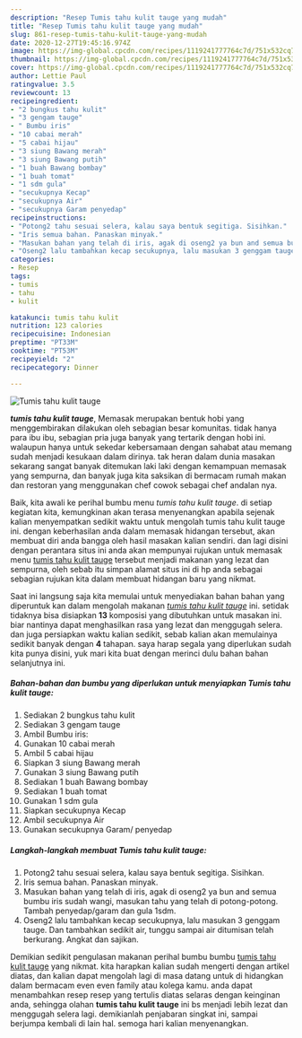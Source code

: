 ```yaml
---
description: "Resep Tumis tahu kulit tauge yang mudah"
title: "Resep Tumis tahu kulit tauge yang mudah"
slug: 861-resep-tumis-tahu-kulit-tauge-yang-mudah
date: 2020-12-27T19:45:16.974Z
image: https://img-global.cpcdn.com/recipes/1119241777764c7d/751x532cq70/tumis-tahu-kulit-tauge-foto-resep-utama.jpg
thumbnail: https://img-global.cpcdn.com/recipes/1119241777764c7d/751x532cq70/tumis-tahu-kulit-tauge-foto-resep-utama.jpg
cover: https://img-global.cpcdn.com/recipes/1119241777764c7d/751x532cq70/tumis-tahu-kulit-tauge-foto-resep-utama.jpg
author: Lettie Paul
ratingvalue: 3.5
reviewcount: 13
recipeingredient:
- "2 bungkus tahu kulit"
- "3 gengam tauge"
- " Bumbu iris"
- "10 cabai merah"
- "5 cabai hijau"
- "3 siung Bawang merah"
- "3 siung Bawang putih"
- "1 buah Bawang bombay"
- "1 buah tomat"
- "1 sdm gula"
- "secukupnya Kecap"
- "secukupnya Air"
- "secukupnya Garam penyedap"
recipeinstructions:
- "Potong2 tahu sesuai selera, kalau saya bentuk segitiga. Sisihkan."
- "Iris semua bahan. Panaskan minyak."
- "Masukan bahan yang telah di iris, agak di oseng2 ya bun and semua bumbu iris sudah wangi, masukan tahu yang telah di potong-potong. Tambah penyedap/garam dan gula 1sdm."
- "Oseng2 lalu tambahkan kecap secukupnya, lalu masukan 3 genggam tauge. Dan tambahkan sedikit air, tunggu sampai air ditumisan telah berkurang. Angkat dan sajikan."
categories:
- Resep
tags:
- tumis
- tahu
- kulit

katakunci: tumis tahu kulit 
nutrition: 123 calories
recipecuisine: Indonesian
preptime: "PT33M"
cooktime: "PT53M"
recipeyield: "2"
recipecategory: Dinner

---
```



![Tumis tahu kulit tauge](https://img-global.cpcdn.com/recipes/1119241777764c7d/751x532cq70/tumis-tahu-kulit-tauge-foto-resep-utama.jpg)

<b><i>tumis tahu kulit tauge</i></b>, Memasak merupakan bentuk hobi yang menggembirakan dilakukan oleh sebagian besar komunitas. tidak hanya para ibu ibu, sebagian pria juga banyak yang tertarik dengan hobi ini. walaupun hanya untuk sekedar kebersamaan dengan sahabat atau memang sudah menjadi kesukaan dalam dirinya. tak heran dalam dunia masakan sekarang sangat banyak ditemukan laki laki dengan kemampuan memasak yang sempurna, dan banyak juga kita saksikan di bermacam rumah makan dan restoran yang menggunakan chef cowok sebagai chef andalan nya.

Baik, kita awali ke perihal bumbu menu <i>tumis tahu kulit tauge</i>. di setiap kegiatan kita, kemungkinan akan terasa menyenangkan apabila sejenak kalian menyempatkan sedikit waktu untuk mengolah tumis tahu kulit tauge ini. dengan keberhasilan anda dalam memasak hidangan tersebut, akan membuat diri anda bangga oleh hasil masakan kalian sendiri. dan lagi disini dengan perantara situs ini anda akan mempunyai rujukan untuk memasak menu <u>tumis tahu kulit tauge</u> tersebut menjadi makanan yang lezat dan sempurna, oleh sebab itu simpan alamat situs ini di hp anda sebagai sebagian rujukan kita dalam membuat hidangan baru yang nikmat.




Saat ini langsung saja kita memulai untuk menyediakan bahan bahan yang diperuntuk kan dalam mengolah makanan <u><i>tumis tahu kulit tauge</i></u> ini. setidak tidaknya bisa disiapkan <b>13</b> komposisi yang dibutuhkan untuk masakan ini. biar nantinya dapat menghasilkan rasa yang lezat dan menggugah selera. dan juga persiapkan waktu kalian sedikit, sebab kalian akan memulainya sedikit banyak dengan <b>4</b> tahapan. saya harap segala yang diperlukan sudah kita punya disini, yuk mari kita buat dengan merinci dulu bahan bahan selanjutnya ini.

<!--inarticleads1-->

##### Bahan-bahan dan bumbu yang diperlukan untuk menyiapkan Tumis tahu kulit tauge:

1. Sediakan 2 bungkus tahu kulit
1. Sediakan 3 gengam tauge
1. Ambil  Bumbu iris:
1. Gunakan 10 cabai merah
1. Ambil 5 cabai hijau
1. Siapkan 3 siung Bawang merah
1. Gunakan 3 siung Bawang putih
1. Sediakan 1 buah Bawang bombay
1. Sediakan 1 buah tomat
1. Gunakan 1 sdm gula
1. Siapkan secukupnya Kecap
1. Ambil secukupnya Air
1. Gunakan secukupnya Garam/ penyedap




<!--inarticleads2-->

##### Langkah-langkah membuat Tumis tahu kulit tauge:

1. Potong2 tahu sesuai selera, kalau saya bentuk segitiga. Sisihkan.
1. Iris semua bahan. Panaskan minyak.
1. Masukan bahan yang telah di iris, agak di oseng2 ya bun and semua bumbu iris sudah wangi, masukan tahu yang telah di potong-potong. Tambah penyedap/garam dan gula 1sdm.
1. Oseng2 lalu tambahkan kecap secukupnya, lalu masukan 3 genggam tauge. Dan tambahkan sedikit air, tunggu sampai air ditumisan telah berkurang. Angkat dan sajikan.




Demikian sedikit pengulasan makanan perihal bumbu bumbu <u>tumis tahu kulit tauge</u> yang nikmat. kita harapkan kalian sudah mengerti dengan artikel diatas, dan kalian dapat mengolah lagi di masa datang untuk di hidangkan dalam bermacam even even family atau kolega kamu. anda dapat menambahkan resep resep yang tertulis diatas selaras dengan keinginan anda, sehingga olahan <b>tumis tahu kulit tauge</b> ini bs menjadi lebih lezat dan menggugah selera lagi. demikianlah penjabaran singkat ini, sampai berjumpa kembali di lain hal. semoga hari kalian menyenangkan.
